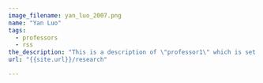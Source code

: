 ```yaml
---
image_filename: yan_luo_2007.png
name: "Yan Luo"
tags:
  - professors
  - rss
the_description: "This is a description of \"professor1\" which is set to Professor Yan Luo."
url: "{{site.url}}/research"

---
```


